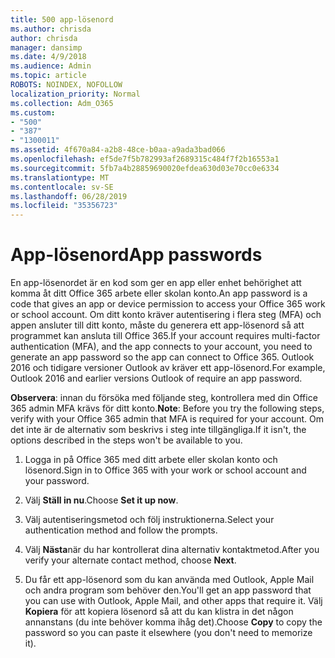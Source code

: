 ```yaml
---
title: 500 app-lösenord
ms.author: chrisda
author: chrisda
manager: dansimp
ms.date: 4/9/2018
ms.audience: Admin
ms.topic: article
ROBOTS: NOINDEX, NOFOLLOW
localization_priority: Normal
ms.collection: Adm_O365
ms.custom:
- "500"
- "387"
- "1300011"
ms.assetid: 4f670a84-a2b8-48ce-b0aa-a9ada3bad066
ms.openlocfilehash: ef5de7f5b782993af2689315c484f7f2b16553a1
ms.sourcegitcommit: 5fb7a4b28859690020efdea630d03e70cc0e6334
ms.translationtype: MT
ms.contentlocale: sv-SE
ms.lasthandoff: 06/28/2019
ms.locfileid: "35356723"
---
```

# <a name="app-passwords"></a><span data-ttu-id="cc66d-102">App-lösenord</span><span class="sxs-lookup"><span data-stu-id="cc66d-102">App passwords</span></span>

<span data-ttu-id="cc66d-103">En app-lösenordet är en kod som ger en app eller enhet behörighet att komma åt ditt Office 365 arbete eller skolan konto.</span><span class="sxs-lookup"><span data-stu-id="cc66d-103">An app password is a code that gives an app or device permission to access your Office 365 work or school account.</span></span> <span data-ttu-id="cc66d-104">Om ditt konto kräver autentisering i flera steg (MFA) och appen ansluter till ditt konto, måste du generera ett app-lösenord så att programmet kan ansluta till Office 365.</span><span class="sxs-lookup"><span data-stu-id="cc66d-104">If your account requires multi-factor authentication (MFA), and the app connects to your account, you need to generate an app password so the app can connect to Office 365.</span></span> <span data-ttu-id="cc66d-105">Outlook 2016 och tidigare versioner Outlook av kräver ett app-lösenord.</span><span class="sxs-lookup"><span data-stu-id="cc66d-105">For example, Outlook 2016 and earlier versions Outlook of require an app password.</span></span>

 <span data-ttu-id="cc66d-106">**Observera**: innan du försöka med följande steg, kontrollera med din Office 365 admin MFA krävs för ditt konto.</span><span class="sxs-lookup"><span data-stu-id="cc66d-106">**Note**: Before you try the following steps, verify with your Office 365 admin that MFA is required for your account.</span></span> <span data-ttu-id="cc66d-107">Om det inte är de alternativ som beskrivs i steg inte tillgängliga.</span><span class="sxs-lookup"><span data-stu-id="cc66d-107">If it isn't, the options described in the steps won't be available to you.</span></span>

1. <span data-ttu-id="cc66d-108">Logga in på Office 365 med ditt arbete eller skolan konto och lösenord.</span><span class="sxs-lookup"><span data-stu-id="cc66d-108">Sign in to Office 365 with your work or school account and your password.</span></span>

2. <span data-ttu-id="cc66d-109">Välj **Ställ in nu**.</span><span class="sxs-lookup"><span data-stu-id="cc66d-109">Choose **Set it up now**.</span></span>

3. <span data-ttu-id="cc66d-110">Välj autentiseringsmetod och följ instruktionerna.</span><span class="sxs-lookup"><span data-stu-id="cc66d-110">Select your authentication method and follow the prompts.</span></span>

4. <span data-ttu-id="cc66d-111">Välj **Nästa**när du har kontrollerat dina alternativ kontaktmetod.</span><span class="sxs-lookup"><span data-stu-id="cc66d-111">After you verify your alternate contact method, choose **Next**.</span></span>

5. <span data-ttu-id="cc66d-112">Du får ett app-lösenord som du kan använda med Outlook, Apple Mail och andra program som behöver den.</span><span class="sxs-lookup"><span data-stu-id="cc66d-112">You'll get an app password that you can use with Outlook, Apple Mail, and other apps that require it.</span></span> <span data-ttu-id="cc66d-113">Välj **Kopiera** för att kopiera lösenord så att du kan klistra in det någon annanstans (du inte behöver komma ihåg det).</span><span class="sxs-lookup"><span data-stu-id="cc66d-113">Choose **Copy** to copy the password so you can paste it elsewhere (you don't need to memorize it).</span></span>
